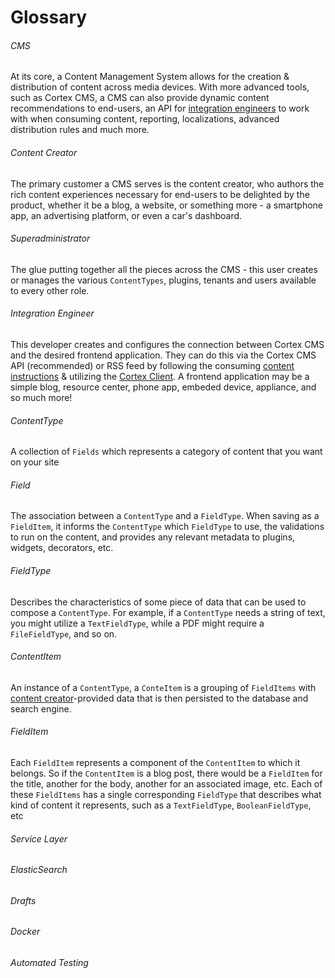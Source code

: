 # Glossary

###### CMS

At its core, a Content Management System allows for the creation & distribution of content across media devices. With more advanced tools, such as Cortex CMS, a CMS can also provide dynamic content recommendations to end-users, an API for [integration engineers](/glossary.md#integration-engineer) to work with when consuming content, reporting, localizations, advanced distribution rules and much more.

###### Content Creator

The primary customer a CMS serves is the content creator, who authors the rich content experiences necessary for end-users to be delighted by the product, whether it be a blog, a website, or something more - a smartphone app, an advertising platform, or even a car's dashboard.

###### Superadministrator

The glue putting together all the pieces across the CMS - this user creates or manages the various `ContentTypes`, plugins, tenants and users available to every other role.

###### Integration Engineer

This developer creates and configures the connection between Cortex CMS and the desired frontend application. They can do this via the Cortex CMS API \(recommended\) or RSS feed by following the consuming [content instructions](/basics/consuming-content.md) & utilizing the [Cortex Client](/basics/consuming-content.md#api-client-libraries). A frontend application may be a simple blog, resource center, phone app, embeded device, appliance, and so much more!

###### ContentType

A collection of `Fields` which represents a category of content that you want on your site

###### Field

The association between a `ContentType` and a `FieldType`. When saving as a `FieldItem`, it informs the `ContentType` which `FieldType` to use, the validations to run on the content, and provides any relevant metadata to plugins, widgets, decorators, etc.

###### FieldType

Describes the characteristics of some piece of data that can be used to compose a `ContentType`. For example, if a `ContentType` needs a string of text, you might utilize a `TextFieldType`, while a PDF might require a `FileFieldType`, and so on.

###### ContentItem

An instance of a `ContentType`, a `ConteItem` is a grouping of `FieldItems` with [content creator](/glossary.md#content-creator)-provided data that is then persisted to the database and search engine.

###### FieldItem

Each `FieldItem` represents a component of the `ContentItem` to which it belongs. So if the `ContentItem` is a blog post, there would be a `FieldItem` for the title, another for the body, another for an associated image, etc. Each of these `FieldItems` has a single corresponding `FieldType` that describes what kind of content it represents, such as a `TextFieldType`, `BooleanFieldType`, etc

###### Service Layer

###### ElasticSearch

###### Drafts

###### Docker

###### Automated Testing
